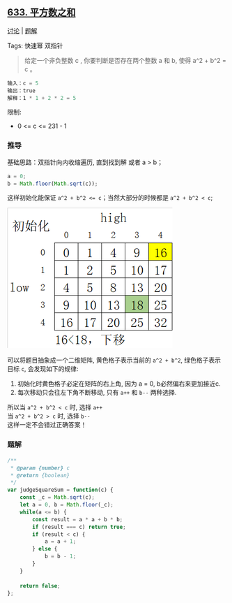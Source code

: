 ## [633. 平方数之和](https://leetcode.cn/problems/sum-of-square-numbers/)

[讨论](https://leetcode.cn/problems/sum-of-square-numbers/comments/) | [题解](https://leetcode.cn/problems/sum-of-square-numbers/solution/)

Tags: 快速幂 双指针

> 给定一个非负整数 c , 你要判断是否存在两个整数 a 和 b, 使得 a^2 + b^2 = c 。

```js
输入：c = 5
输出：true
解释：1 * 1 + 2 * 2 = 5
```

限制:
- 0 <= c <= 231 - 1

### 推导

基础思路：双指针向内收缩遍历, 直到找到解 或者 a > b；

```js
a = 0;
b = Math.floor(Math.sqrt(c));
```

这样初始化能保证 `a^2 + b^2 <= c`；当然大部分的时候都是 `a^2 + b^2 < c`;

![Alt text](../../images/633.平方数之和.1.png)

可以将题目抽象成一个二维矩阵, 黄色格子表示当前的 `a^2 + b^2`, 绿色格子表示目标 `c`, 会发现如下的规律:

1. 初始化时黄色格子必定在矩阵的右上角, 因为 a = 0, b必然偏右来更加接近c.<br/>
2. 每次移动只会往左下角不断移动, 只有 `a++` 和 `b--` 两种选择.

所以当 `a^2 + b^2 < c` 时, 选择 `a++`<br/>
当 `a^2 + b^2 > c` 时, 选择 `b--` <br/>
这样一定不会错过正确答案！

### 题解
```js
/**
 * @param {number} c
 * @return {boolean}
 */
var judgeSquareSum = function(c) {
    const _c = Math.sqrt(c);
    let a = 0, b = Math.floor(_c);
    while(a <= b) {
        const result = a * a + b * b;
        if (result === c) return true;
        if (result < c) {
            a = a + 1;
        } else {
            b = b - 1;
        }
    }

    return false;
};
```
